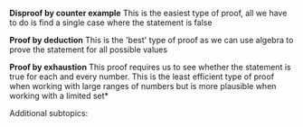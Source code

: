 **Disproof by counter example**
This is the easiest type of proof, all we have to do is find a single case where the statement is false

**Proof by deduction**
This is the 'best' type of proof as we can use algebra to prove the statement for all possible values

**Proof by exhaustion**
This proof requires us to see whether the statement is true for each and every number. This is the least efficient type of proof when working with large ranges of numbers but is more plausible when working with a limited set*

Additional subtopics:
```folder-index-content
```